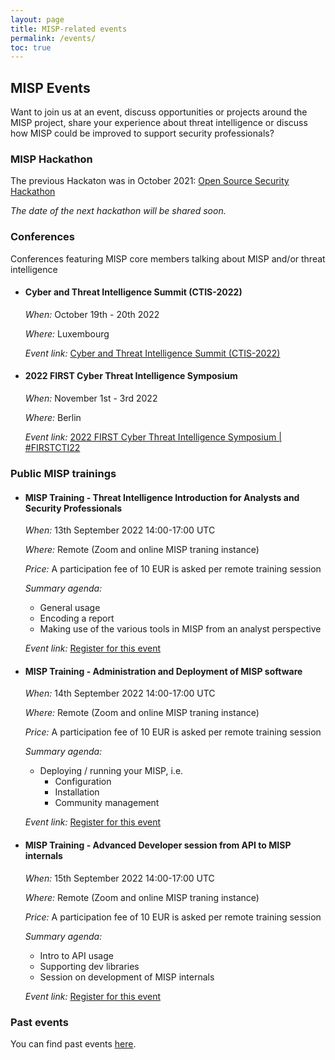 ```yaml
---
layout: page
title: MISP-related events
permalink: /events/
toc: true
---
```


## MISP Events

Want to join us at an event, discuss opportunities or projects around the MISP project, share your experience about threat intelligence or discuss how MISP could be improved to support security professionals?

### MISP Hackathon

The previous Hackaton was in October 2021: [Open Source Security Hackathon](/hackathon/)

*The date of the next hackathon will be shared soon.*

### Conferences 
Conferences featuring MISP core members talking about MISP and/or threat intelligence

- #### Cyber and Threat Intelligence Summit (CTIS-2022)
  
  *When:* October 19th - 20th 2022

  *Where:* Luxembourg

  *Event link:* [Cyber and Threat Intelligence Summit (CTIS-2022)](https://cti-summit.org)

- #### 2022 FIRST Cyber Threat Intelligence Symposium

  *When:* November 1st - 3rd 2022

  *Where:* Berlin

  *Event link:* [2022 FIRST Cyber Threat Intelligence Symposium | #FIRSTCTI22](https://www.first.org/events/symposium/berlin2022/program)

### Public MISP trainings 

- #### MISP Training - Threat Intelligence Introduction for Analysts and Security Professionals
  *When:* 13th September 2022 14:00-17:00 UTC

  *Where:* Remote (Zoom and online MISP traning instance)

  *Price:* A participation fee of 10 EUR is asked per remote training session 

  *Summary agenda:*
    - General usage
    - Encoding a report
    - Making use of the various tools in MISP from an analyst perspective

  *Event link:* [Register for this event](https://IMKNUTR.xing-events.com/IMKNUTR.html?viewType=iframe&distributionChannel=CHANNEL_IFRAME&language=en&resizeIFrame=true)

- #### MISP Training - Administration and Deployment of MISP software
  *When:* 14th September 2022 14:00-17:00 UTC

  *Where:* Remote (Zoom and online MISP traning instance)

  *Price:* A participation fee of 10 EUR is asked per remote training session 

  *Summary agenda:*
    - Deploying / running your MISP, i.e.
      - Configuration
      - Installation
      - Community management

  *Event link:* [Register for this event](https://BVJBEEU.xing-events.com/BVJBEEU.html?viewType=iframe&distributionChannel=CHANNEL_IFRAME&language=en&resizeIFrame=true)

- #### MISP Training - Advanced Developer session from API to MISP internals
  *When:* 15th September 2022 14:00-17:00 UTC

  *Where:* Remote (Zoom and online MISP traning instance)

  *Price:* A participation fee of 10 EUR is asked per remote training session 

  *Summary agenda:*
    - Intro to API usage
    - Supporting dev libraries
    - Session on development of MISP internals

  *Event link:* [Register for this event](https://IMGQRQQ.xing-events.com/IMGQRQQ.html?viewType=iframe&distributionChannel=CHANNEL_IFRAME&language=en&resizeIFrame=true)

### Past events

You can find past events [here](/past-events/).
